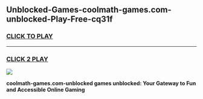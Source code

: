
## Unblocked-Games-coolmath-games.com-unblocked-Play-Free-cq31f
<h3>
<a href="https://premium76.site?title=coolmath-games.com-unblocked&ref=20A">CLICK TO PLAY</a></h3>
<hr>

<h3>
<a href="https://premium76.site?title=coolmath-games.com-unblocked&ref=20A">CLICK 2 PLAY</a>
  
</h3>

<a href="https://premium76.site?title=coolmath-games.com-unblocked&ref=20A"><img src="https://clearcache.store/games.png"></a>


**coolmath-games.com-unblocked games unblocked: Your Gateway to Fun and Accessible Online Gaming**
